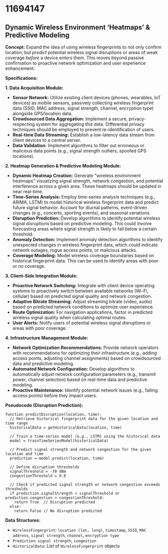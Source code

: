 # 11694147

## Dynamic Wireless Environment ‘Heatmaps’ & Predictive Modeling

**Concept:** Expand the idea of using wireless fingerprints to not only confirm location, but *predict* potential wireless signal disruptions or areas of weak coverage *before* a device enters them. This moves beyond passive confirmation to proactive network optimization and user experience enhancement.

**Specifications:**

**1. Data Acquisition Module:**

*   **Sensor Network:** Utilize existing client devices (phones, wearables, IoT devices) as mobile sensors, passively collecting wireless fingerprint data (SSID, MAC address, signal strength, channel, encryption type) alongside GPS/location data.
*   **Crowdsourced Data Aggregation:** Implement a secure, privacy-respecting system for aggregating this data.  Differential privacy techniques should be employed to prevent re-identification of users.
*   **Real-time Data Streaming:**  Establish a low-latency data stream from client devices to a central server.
*   **Data Validation:** Implement algorithms to filter out erroneous or malicious data points (e.g., signal strength outliers, spoofed GPS locations).

**2. Heatmap Generation & Predictive Modeling Module:**

*   **Dynamic Heatmap Creation:**  Generate "wireless environment heatmaps" visualizing signal strength, network congestion, and potential interference across a given area.  These heatmaps should be updated in near real-time.
*   **Time-Series Analysis:**  Employ time-series analysis techniques (e.g., ARIMA, LSTM) to model historical wireless fingerprint data and predict future signal behavior.  Account for diurnal patterns, event-driven changes (e.g., concerts, sporting events), and seasonal variations.
*   **Disruption Prediction:** Develop algorithms to identify potential wireless signal disruptions based on predictive modeling. This could involve forecasting areas where signal strength is likely to fall below a certain threshold.
*   **Anomaly Detection:** Implement anomaly detection algorithms to identify unexpected changes in wireless fingerprint data, which could indicate network outages, rogue access points, or malicious attacks.
*   **Coverage Modeling:** Model wireless coverage boundaries based on historical fingerprint data. This can be used to identify areas with poor or no coverage.

**3. Client-Side Integration Module:**

*   **Proactive Network Switching:** Integrate with client device operating systems to proactively switch between available networks (Wi-Fi, cellular) based on predicted signal quality and network congestion.
*   **Adaptive Bitrate Streaming:**  Adjust streaming bitrate (video, audio) based on predicted network conditions to optimize user experience.
*   **Route Optimization:** For navigation applications, factor in predicted wireless signal quality when calculating optimal routes.
*   **User Alerts:**  Notify users of potential wireless signal disruptions or areas with poor coverage.

**4. Infrastructure Management Module:**

*   **Network Optimization Recommendations:** Provide network operators with recommendations for optimizing their infrastructure (e.g., adding access points, adjusting channel assignments) based on crowdsourced data and predictive modeling.
*   **Automated Network Configuration:**  Develop algorithms to automatically adjust network configuration parameters (e.g., transmit power, channel selection) based on real-time data and predictive modeling.
*   **Proactive Maintenance:**  Identify potential network issues (e.g., failing access points) before they impact users.

**Pseudocode (Disruption Prediction):**

```
function predictDisruption(location, time):
  // Retrieve historical fingerprint data for the given location and time range
  historicalData = getHistoricalData(location, time)

  // Train a time-series model (e.g., LSTM) using the historical data
  model = trainTimeSeriesModel(historicalData)

  // Predict signal strength and network congestion for the given location and time
  prediction = model.predict(location, time)

  // Define disruption thresholds
  signalThreshold = -70 dBm
  congestionThreshold = 0.8

  // Check if predicted signal strength or network congestion exceeds thresholds
  if prediction.signalStrength < signalThreshold or prediction.congestion > congestionThreshold:
    return True  // Disruption predicted
  else:
    return False // No disruption predicted
```

**Data Structures:**

*   `WirelessFingerprint`: `location (lat, long)`, `timestamp`, `SSID`, `MAC address`, `signal strength`, `channel`, `encryption type`
*   `Prediction`: `signal strength`, `congestion`
*   `HistoricalData`: List of `WirelessFingerprint` objects